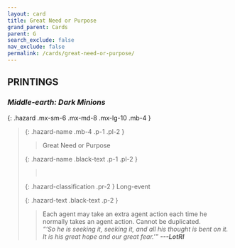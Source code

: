 ```yaml
---
layout: card
title: Great Need or Purpose
grand_parent: Cards
parent: G
search_exclude: false
nav_exclude: false
permalink: /cards/great-need-or-purpose/
---
```


## PRINTINGS


### _Middle-earth: Dark Minions_

{: .hazard .mx-sm-6 .mx-md-8 .mx-lg-10 .mb-4 }
> {: .hazard-name .mb-4 .p-1 .pl-2 }
> > <div class="hazard-mp"></div>
> > <div class="card-name">Great Need or Purpose</div>
>
> {: .hazard-name .black-text .p-1 .pl-2 }
> > &nbsp;
>
> {: .hazard-classification .pr-2 }
> Long-event
>
> {: .hazard-text .black-text .p-2 }
> > Each agent may take an extra agent action each time he normally takes an agent action. Cannot be duplicated. <br>_“‘So he is seeking it, seeking it, and all his thought is bent on it. It is his great hope and our great fear.’”_ ***---&#65279;LotRI*** 
>
